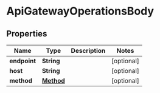 # ApiGatewayOperationsBody

## Properties
Name | Type | Description | Notes
------------ | ------------- | ------------- | -------------
**endpoint** | **String** |  |  [optional]
**host** | **String** |  |  [optional]
**method** | [**Method**](Method.md) |  |  [optional]
